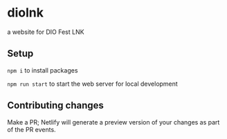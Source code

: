 # diolnk
a website for DIO Fest LNK

## Setup
`npm i` to install packages

`npm run start` to start the web server for local development

## Contributing changes
Make a PR; Netlify will generate a preview version of your changes as part of the PR events. 
